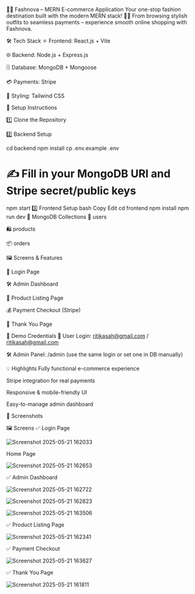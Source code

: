 👗✨ Fashnova – MERN E-commerce Application
Your one-stop fashion destination built with the modern MERN stack! 🛒💃
From browsing stylish outfits to seamless payments – experience smooth online shopping with Fashnova.

🛠️ Tech Stack
⚛️ Frontend: React.js + Vite

🌐 Backend: Node.js + Express.js

🗄️ Database: MongoDB + Mongoose

💳 Payments: Stripe

🎨 Styling: Tailwind CSS

🚀 Setup Instructions


1️⃣ Clone the Repository

2️⃣ Backend Setup

cd backend npm install cp .env.example .env

# ✍️ Fill in your MongoDB URI and Stripe secret/public keys
npm start
3️⃣ Frontend Setup
bash
Copy
Edit
cd frontend
npm install
npm run dev
📂 MongoDB Collections
👤 users

🛍️ products

📦 orders

🖼️ Screens & Features

🔐 Login Page

🛠️ Admin Dashboard

🛒 Product Listing Page

💰 Payment Checkout (Stripe)

🎉 Thank You Page

🔑 Demo Credentials
👤 User Login:
ritikasah@gmail.com / ritikasah@gmail.com

🛠️ Admin Panel:
/admin (use the same login or set one in DB manually)

💡 Highlights
Fully functional e-commerce experience

Stripe integration for real payments

Responsive & mobile-friendly UI

Easy-to-manage admin dashboard

📸 Screenshots 

🖼️ Screens ✅ Login Page

![Screenshot 2025-05-21 162033](https://github.com/user-attachments/assets/becfc0f9-d26b-4825-ae1e-caac15866a5c)

Home Page

![Screenshot 2025-05-21 162653](https://github.com/user-attachments/assets/d05a383b-867e-403a-8958-483d7d1e7153)

✅ Admin Dashboard

![Screenshot 2025-05-21 162722](https://github.com/user-attachments/assets/4288d23d-68f4-4b01-8077-b18faa1dda58)

![Screenshot 2025-05-21 162823](https://github.com/user-attachments/assets/2e3f9b0e-b7c7-4fa6-abf8-0065e08b4c9c)

![Screenshot 2025-05-21 163506](https://github.com/user-attachments/assets/cb8cd8b9-a094-4c08-846c-35719b8622ae)

✅ Product Listing Page

![Screenshot 2025-05-21 162341](https://github.com/user-attachments/assets/df22bc9d-5115-4a3d-937d-9e7d98f215c2)

✅ Payment Checkout

![Screenshot 2025-05-21 163627](https://github.com/user-attachments/assets/075bae8d-cdef-4d4d-bfca-bcbbbaa88aea)

✅ Thank You Page

![Screenshot 2025-05-21 161811](https://github.com/user-attachments/assets/52a3e6c9-7934-40f6-a0e7-c0fc6146cf89)








